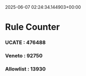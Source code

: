 2025-06-07 02:24:34.144903+00:00
# Rule Counter 
 ### UCATE : 476488

 ### Veneto : 92750

 ### Allowlist : 13930
